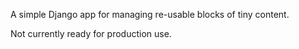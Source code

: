 A simple Django app for managing re-usable blocks of tiny content.

Not currently ready for production use.
